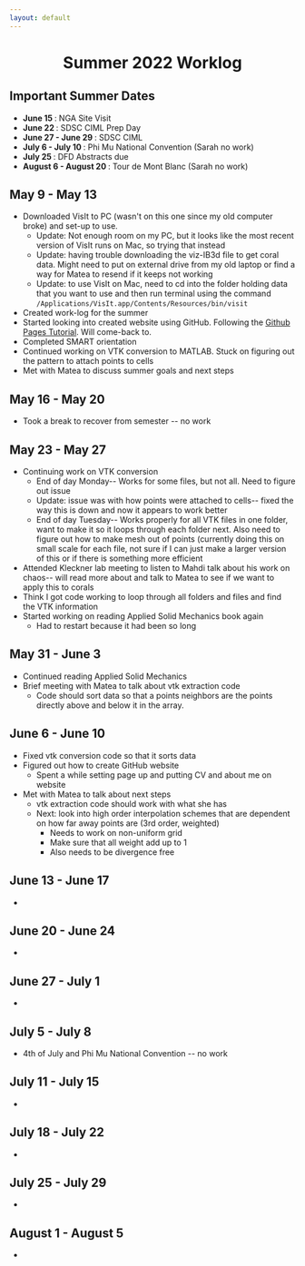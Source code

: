 ```yaml
---
layout: default
---
```


<center> <h1>Summer 2022 Worklog </h1></center>

## Important Summer Dates

- <b> June 15 </b>: NGA Site Visit
- <b> June 22 </b>: SDSC CIML Prep Day
- <b> June 27 - June 29 </b>: SDSC CIML
- <b> July 6 - July 10 </b>: Phi Mu National Convention (Sarah no work)
- <b> July 25 </b>: DFD Abstracts due
- <b> August 6 - August 20 </b>: Tour de Mont Blanc (Sarah no work)

## May 9 - May 13

- Downloaded VisIt to PC (wasn't on this one since my old computer broke) and set-up to use.
	- Update: Not enough room on my PC, but it looks like the most recent version of VisIt runs on Mac, so trying that instead
	- Update: having trouble downloading the viz-IB3d file to get coral data. Might need to put on external drive from my old laptop or find a way for Matea to resend if it keeps not working
	- Update: to use VisIt on Mac, need to cd into the folder holding data that you want to use and then run terminal using the command `/Applications/VisIt.app/Contents/Resources/bin/visit`
- Created work-log for the summer
- Started looking into created website using GitHub. Following the [Github Pages Tutorial](https://lab.github.com/githubtraining/github-pages). Will come-back to.
- Completed SMART orientation
- Continued working on VTK conversion to MATLAB. Stuck on figuring out the pattern to attach points to cells
- Met with Matea to discuss summer goals and next steps

## May 16 - May 20

- Took a break to recover from semester -- no work

## May 23 - May 27

- Continuing work on VTK conversion
	- End of day Monday-- Works for some files, but not all. Need to figure out issue
	- Update: issue was with how points were attached to cells-- fixed the way this is down and now it appears to work better
	- End of day Tuesday-- Works properly for all VTK files in one folder, want to make it so it loops through each folder next. Also need to figure out how to make mesh out of points (currently doing this on small scale for each file, not sure if I can just make a larger version of this or if there is something more efficient
- Attended Kleckner lab meeting to listen to Mahdi talk about his work on chaos-- will read more about and talk to Matea to see if we want to apply this to corals
- Think I got code working to loop through all folders and files and find the VTK information
- Started working on reading Applied Solid Mechanics book again
	- Had to restart because it had been so long
	
## May 31 - June 3

- Continued reading Applied Solid Mechanics
- Brief meeting with Matea to talk about vtk extraction code
	- Code should sort data so that a points neighbors are the points directly above and below it in the array.
	
## June 6 - June 10

- Fixed vtk conversion code so that it sorts data
- Figured out how to create GitHub website
	- Spent a while setting page up and putting CV and about me on website
- Met with Matea to talk about next steps
	- vtk extraction code should work with what she has
	- Next: look into high order interpolation schemes that are dependent on how far away points are (3rd order, weighted)
		- Needs to work on non-uniform grid
		- Make sure that all weight add up to 1
		- Also needs to be divergence free
		
## June 13 - June 17

- 

## June 20 - June 24

- 

## June 27 - July 1

- 

## July 5 - July 8

- 4th of July and Phi Mu National Convention -- no work

## July 11 - July 15

- 

## July 18 - July 22

- 

## July 25 - July 29

- 

## August 1 - August 5

- 